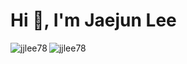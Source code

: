 <h1 align="left">Hi 👋, I'm Jaejun Lee</h1>

<p><img align="left" src="https://github-readme-stats.vercel.app/api?username=jjlee78&show_icons=true&locale=en" alt="jjlee78" /></p>

<p><img align="left" src="https://github-readme-streak-stats.herokuapp.com/?user=jjlee78&" alt="jjlee78" /></p>
